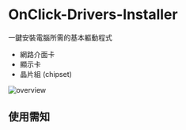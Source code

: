 # OnClick-Drivers-Installer

一鍵安裝電腦所需的基本軀動程式
- 網路介面卡
- 顯示卡
- 晶片組 (chipset)

![overview](https://user-images.githubusercontent.com/71750702/167284925-d975193a-94ab-40a0-bd37-9e2bdd2215d3.jpg)

## 使用需知
